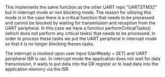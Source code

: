 This implements the same function as the other UART repo "UARTSTM32" but in interrupt mode or non blocking mode. The reason for utilizing 
this mode is in the case there is a critical function that needs to be processed and cannot be blocked by waiting for transmission and reception
from the UART peripheral. In this case we have a function performCriticalTasks() (which does not perform any critical tasks) that needs to be processed. In order
to process these tasks we put the UART peripheral in interrupt mode so that it is no longer blocking theses tasks.

The interrupt is invoked upon user input (UartReady = SET) and UART peripheral ISR is ran. In interrupt mode the application does not wait for data transmission,
it waits to put data into the DR register or to load data into the application memory via the ISR.
